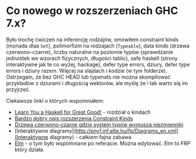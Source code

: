 Co nowego w rozszerzeniach GHC 7.x?
===================================
Było trochę ćwiczeń na inferencję rodzajów, omówiłem constraint kinds (monada dlaa `Set`), polimorfizm na rodzajach (`Typeable`), data kinds (drzewa czerwono-czarne), liczby naturalne na poziomie typów (sprawdzanie jednostek we wzorach fizycznych, długości tablic), safe haskell (strony interaktywne jak te co wyżej, hackage), defer type errors, dziury, defer type errors i dziury razem. Więcej na slajdach i kodzie (w tym folderze). Ostrzegam, że bez GHC HEAD lub typenats nie można skompilować przykładów z dziurami i długością wektorów, ale myślę że i tak warto się im przyjrzeć.

Ciekawsze linki o których wspomniałem:

* [Learn You a Haskell for Great Good!](http://learnyouahaskell.com/making-our-own-types-and-typeclasses#kinds-and-some-type-foo) - rozdział o kindach
* [Bardzo dobry opis rozszerzenia Constraint Kinds](http://blog.omega-prime.co.uk/?p=127)
* [Drzewa czerwono-czarne gdzie system typów wymusza niezmienniki](https://gist.github.com/michaelt/2660297)
* [Interaktywne diagramy](http://pnyf.inf.elte.hu/fp/Diagrams_en.xml](Interaktywne diagramy) - całkiem fajna zabawa
* [Elm](http://elm-lang.org/edit/examples/Intermediate/Mario.elm) - o tym było wspomniane po referacie. Można edytować. Elm to FRP który działa.
